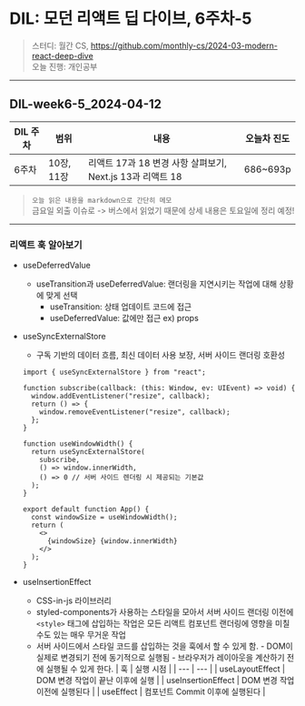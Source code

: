 # DIL: 모던 리액트 딥 다이브, 6주차-5

> 스터디: 월간 CS, https://github.com/monthly-cs/2024-03-modern-react-deep-dive  
> 오늘 진행: 개인공부

---

## DIL-week6-5_2024-04-12

| DIL 주차 | 범위       | 내용                                                      | 오늘차 진도 |
| -------- | ---------- | --------------------------------------------------------- | ----------- |
| 6주차    | 10장, 11장 | 리액트 17과 18 변경 사항 살펴보기, Next.js 13과 리액트 18 | 686~693p    |

> `오늘 읽은 내용을 markdown으로 간단히 메모`  
> 금요일 외출 이슈로 -> 버스에서 읽었기 때문에 상세 내용은 토요일에 정리 예정!

---

### 리액트 훅 알아보기

- useDeferredValue
  - useTransition과 useDeferredValue: 랜더링을 지연시키는 작업에 대해 상황에 맞게 선택
    - useTransition: 상태 업데이트 코드에 접근
    - useDeferredValue: 값에만 접근 ex) props
- useSyncExternalStore

  - 구독 기반의 데이터 흐름, 최신 데이터 사용 보장, 서버 사이드 랜더링 호환성

  ```tsx
  import { useSyncExternalStore } from "react";

  function subscribe(callback: (this: Window, ev: UIEvent) => void) {
    window.addEventListener("resize", callback);
    return () => {
      window.removeEventListener("resize", callback);
    };
  }

  function useWindowWidth() {
    return useSyncExternalStore(
      subscribe,
      () => window.innerWidth,
      () => 0 // 서버 사이드 렌더링 시 제공되는 기본값
    );
  }

  export default function App() {
    const windowSize = useWindowWidth();
    return (
      <>
        {windowSize} {window.innerWidth}
      </>
    );
  }
  ```

- useInsertionEffect
  - CSS-in-js 라이브러리
  - styled-components가 사용하는 스타일을 모아서 서버 사이드 랜더링 이전에 `<style>` 태그에 삽입하는 작업은 모든 리액트 컴포넌트 랜더링에 영향을 미칠 수도 있는 매우 무거운 작업
  - 서버 사이드에서 스타일 코드를 삽입하는 것을 훅에서 할 수 있게 함. - DOM이 실제로 변경되기 전에 동기적으로 실행됨 - 브라우저가 레이아웃을 계산하기 전에 실행될 수 있게 한다.
    | 훅 | 실행 시점 |
    | --- | --- |
    | useLayoutEffect | DOM 변경 작업이 끝난 이후에 실행 |
    | useInsertionEffect | DOM 변경 작업 이전에 실행된다 |
    | useEffect | 컴포넌트 Commit 이후에 실행된다 |
